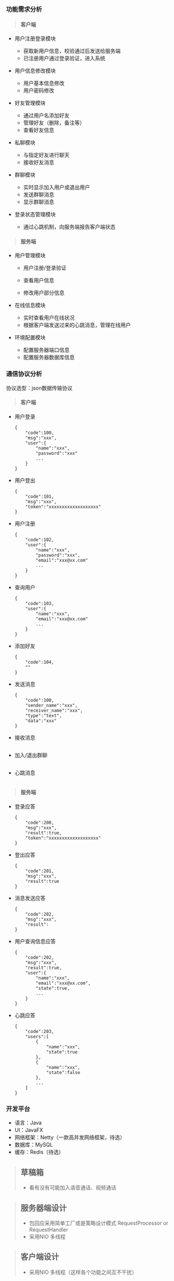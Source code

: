 ### 功能需求分析 

> #### 客户端

+ 用户注册登录模块
  + 获取新用户信息，校验通过后发送给服务端
  + 已注册用户通过登录验证，进入系统
+ 用户信息修改模块
  + 用户基本信息修改
  + 用户密码修改
+ 好友管理模块
  + 通过用户名添加好友
  + 管理好友（删除，备注等）
  + 查看好友信息
+ 私聊模块
  + 与指定好友进行聊天
  + 接收好友消息

+ 群聊模块

  + 实时显示加入用户或退出用户
  + 发送群聊消息
  + 显示群聊消息

+ 登录状态管理模块

  + 通过心跳机制，向服务端报告客户端状态

> #### 服务端

+ 用户管理模块

  + 用户注册/登录验证

  + 查看用户信息
  + 修改用户部分信息

+ 在线信息模块
  + 实时查看用户在线状况
  + 根据客户端发送过来的心跳消息，管理在线用户

+ 环境配置模块
  + 配置服务器端口信息
  + 配置服务器数据库信息

### 通信协议分析

协议选型：json数据传输协议

> #### 客户端

+ 用户登录

  ```
  {
      "code":100,
      "msg":"xxx",
      "user":{
          "name":"xxx",
          "password":"xxx"
          ...
      }
  }
  ```

+ 用户登出

  ```
  {
      "code":101,
      "msg":"xxx",
      "token":"xxxxxxxxxxxxxxxxxxx"
  }
  ```

+ 用户注册

  ```
  {
      "code":102,
      "user":{
          "name":"xxx",
          "password":"xxx",
          "email":"xxx@xx.com"
          ...
      }
  }
  ```

+ 查询用户

  ```
  {
      "code":103,
      "user":{
          "name":"xxx",
          "email":"xxx@xx.com"
          ...
      }
  }
  ```

+ 添加好友

  ```
  {
      "code":104,
      ""
  }
  ```

+ 发送消息

  ```
  {
      "code":100,
      "sender_name":"xxx",
      "receiver_name":"xxx",
      "type":"text",
      "data":"xxx"
  }
  ```

+ 接收消息

  ```
  
  ```

+ 加入/退出群聊

  ```
  
  ```

+ 心跳消息

  ```
  
  ```

> #### 服务端

  + 登录应答

    ```
    {
        "code":200,
        "msg":"xxx",
        "result":true,
        "token":"xxxxxxxxxxxxxxxxxxx"
    }
    ```

  + 登出应答

    ```
    {
        "code":201,
        "msg":"xxx",
        "result":true
    }
    ```

  + 消息发送应答

    ```
    {
        "code":202,
        "msg":"xxx",
        "result":
    }
    ```

  + 用户查询信息应答

    ```
    {
        "code":202,
        "msg":"xxx",
        "result":true,
        "user":{
            "name":"xxx",
            "email":"xxx@xx.com",
            "state":true,
            ...
        }
    }
    ```

  + 心跳应答

    ```
    {
        "code":203,
        "users":[
            {
                "name":"xxx",
                "state":true
            },
            {
                "name":"xxx",
                "state":false
            },
            ...
        ]
    }
    ```


### 开发平台

+ 语言：Java
+ UI：JavaFX
+ 网络框架：Netty（一款高并发网络框架，待选）
+ 数据库：MySQL
+ 缓存：Redis（待选）



> ## 草稿箱
>
> + 看有没有可能加入语音通话、视频通话



> ## 服务器端设计
>
> + 包回应采用简单工厂或是策略设计模式 RequestProcessor or RequestHandler
> + 采用NIO 多线程



> ## 客户端设计
>
> - 采用NIO 多线程（这样各个功能之间互不干扰）